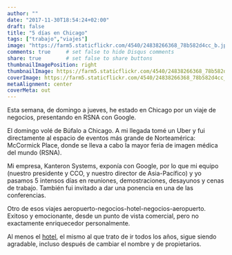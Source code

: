 ```yaml
---
author: ""
date: "2017-11-30T18:54:24+02:00"
draft: false
title: "5 días en Chicago"
tags: ["trabajo","viajes"]
image: "https://farm5.staticflickr.com/4540/24838266368_78b582d4cc_b.jpg"
comments: true     # set false to hide Disqus comments
share: true        # set false to share buttons
thumbnailImagePosition: right
thumbnailImage: https://farm5.staticflickr.com/4540/24838266368_78b582d4cc_b.jpg
coverImage: https://farm5.staticflickr.com/4540/24838266368_78b582d4cc_b.jpg
metaAlignment: center
coverMeta: out
---
```

Esta semana, de domingo a jueves, he estado en Chicago por un viaje de negocios, presentando en RSNA con Google.

<!--more-->

El domingo volé de Búfalo a Chicago. A mi llegada tomé un Uber y fui directamente al espacio de eventos más grande de Norteamérica: McCormick Place, donde se lleva a cabo la mayor feria de imagen médica del mundo (RSNA).

Mi empresa, Kanteron Systems, exponía con Google, por lo que mi equipo (nuestro presidente y CCO, y nuestro director de Asia-Pacífico) y yo pasamos 5 intensos días en reuniones, demostraciones, desayunos y cenas de trabajo. También fui invitado a dar una ponencia en una de las conferencias.

Otro de esos viajes aeropuerto-negocios-hotel-negocios-aeropuerto. Exitoso y emocionante, desde un punto de vista comercial, pero no exactamente enriquecedor personalmente.

Al menos el [hotel](https://ambassadorchicago.com/), el mismo al que trato de ir todos los años, sigue siendo agradable, incluso después de cambiar el nombre y de propietarios.

<div id="flickrembed"></div><div style="position:absolute; top:-70px; display:block; text-align:center; z-index:-1;"></div><script src='https://flickrembed.com/embed_v2.js.php?source=flickr&layout=responsive&input=www.flickr.com/photos/jcortell/albums/72157688932928931&sort=5&by=album&theme=default&scale=fill&limit=100&skin=default&autoplay=true'></script>